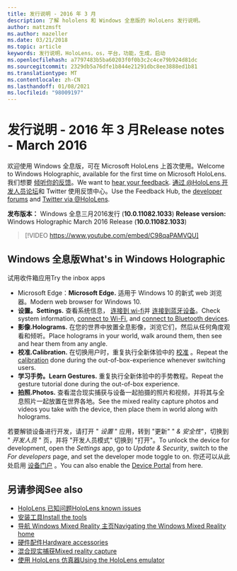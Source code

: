 ```yaml
---
title: 发行说明 - 2016 年 3 月
description: 了解 hololens 和 Windows 全息版的 HoloLens 发行说明。
author: mattzmsft
ms.author: mazeller
ms.date: 03/21/2018
ms.topic: article
keywords: 发行说明，HoloLens，os，平台，功能，生成，启动
ms.openlocfilehash: a7797483b5ba60203f0f0b3c2c4ce79b924d81dc
ms.sourcegitcommit: 2329db5a76dfe1b844e21291dbc8ee3888ed1b81
ms.translationtype: MT
ms.contentlocale: zh-CN
ms.lasthandoff: 01/08/2021
ms.locfileid: "98009197"
---
```

# <a name="release-notes---march-2016"></a><span data-ttu-id="f9af1-104">发行说明 - 2016 年 3 月</span><span class="sxs-lookup"><span data-stu-id="f9af1-104">Release notes - March 2016</span></span>

<span data-ttu-id="f9af1-105">欢迎使用 Windows 全息版，可在 Microsoft HoloLens 上首次使用。</span><span class="sxs-lookup"><span data-stu-id="f9af1-105">Welcome to Windows Holographic, available for the first time on Microsoft HoloLens.</span></span> <span data-ttu-id="f9af1-106">我们想要 [倾听你的反馈](https://docs.microsoft.com/windows/mixed-reality/give-us-feedback)。</span><span class="sxs-lookup"><span data-stu-id="f9af1-106">We want to [hear your feedback](https://docs.microsoft.com/windows/mixed-reality/give-us-feedback).</span></span> <span data-ttu-id="f9af1-107">[通过 @HoloLens ](https://twitter.com/hololens)[开发人员论坛](https://forums.hololens.com)和 Twitter 使用反馈中心。</span><span class="sxs-lookup"><span data-stu-id="f9af1-107">Use the Feedback Hub, the [developer forums](https://forums.hololens.com) and [Twitter via @HoloLens](https://twitter.com/hololens).</span></span>

<span data-ttu-id="f9af1-108">**发布版本：** Windows 全息三月2016发行 (**10.0.11082.1033**) </span><span class="sxs-lookup"><span data-stu-id="f9af1-108">**Release version:** Windows Holographic March 2016 Release (**10.0.11082.1033**)</span></span>

>[!VIDEO https://www.youtube.com/embed/C98qaPAMVQU]

## <a name="whats-in-windows-holographic"></a><span data-ttu-id="f9af1-109">Windows 全息版</span><span class="sxs-lookup"><span data-stu-id="f9af1-109">What's in Windows Holographic</span></span>

<span data-ttu-id="f9af1-110">试用收件箱应用</span><span class="sxs-lookup"><span data-stu-id="f9af1-110">Try the inbox apps</span></span>
* <span data-ttu-id="f9af1-111">Microsoft Edge：</span><span class="sxs-lookup"><span data-stu-id="f9af1-111">**Microsoft Edge.**</span></span> <span data-ttu-id="f9af1-112">适用于 Windows 10 的新式 web 浏览器。</span><span class="sxs-lookup"><span data-stu-id="f9af1-112">Modern web browser for Windows 10.</span></span>
* <span data-ttu-id="f9af1-113">**设置。**</span><span class="sxs-lookup"><span data-stu-id="f9af1-113">**Settings.**</span></span> <span data-ttu-id="f9af1-114">查看系统信息， [连接到 wi-fi](https://docs.microsoft.com/windows/mixed-reality/connecting-to-wi-fi-on-hololens)并 [连接到蓝牙设备](https://docs.microsoft.com/windows/mixed-reality/discover/hardware-accessories)。</span><span class="sxs-lookup"><span data-stu-id="f9af1-114">Check system information, [connect to Wi-Fi](https://docs.microsoft.com/windows/mixed-reality/connecting-to-wi-fi-on-hololens), and [connect to Bluetooth devices](https://docs.microsoft.com/windows/mixed-reality/discover/hardware-accessories).</span></span>
* <span data-ttu-id="f9af1-115">**影像.**</span><span class="sxs-lookup"><span data-stu-id="f9af1-115">**Holograms.**</span></span> <span data-ttu-id="f9af1-116">在您的世界中放置全息影像，浏览它们，然后从任何角度观看和倾听。</span><span class="sxs-lookup"><span data-stu-id="f9af1-116">Place holograms in your world, walk around them, then see and hear them from any angle.</span></span>
* <span data-ttu-id="f9af1-117">**校准.**</span><span class="sxs-lookup"><span data-stu-id="f9af1-117">**Calibration.**</span></span> <span data-ttu-id="f9af1-118">在切换用户时，重复执行全新体验中的 [校准](https://docs.microsoft.com/windows/mixed-reality/calibration) 。</span><span class="sxs-lookup"><span data-stu-id="f9af1-118">Repeat the [calibration](https://docs.microsoft.com/windows/mixed-reality/calibration) done during the out-of-box-experience whenever switching users.</span></span>
* <span data-ttu-id="f9af1-119">**学习手势。**</span><span class="sxs-lookup"><span data-stu-id="f9af1-119">**Learn Gestures.**</span></span> <span data-ttu-id="f9af1-120">重复执行全新体验中的手势教程。</span><span class="sxs-lookup"><span data-stu-id="f9af1-120">Repeat the gesture tutorial done during the out-of-box experience.</span></span>
* <span data-ttu-id="f9af1-121">**拍照.**</span><span class="sxs-lookup"><span data-stu-id="f9af1-121">**Photos.**</span></span> <span data-ttu-id="f9af1-122">查看混合现实捕获与设备一起拍摄的照片和视频，并将其与全息照片一起放置在世界各地。</span><span class="sxs-lookup"><span data-stu-id="f9af1-122">See the mixed reality capture photos and videos you take with the device, then place them in world along with holograms.</span></span>

<span data-ttu-id="f9af1-123">若要解锁设备进行开发，请打开 " *设置* " 应用，转到 "更新" " *& 安全性*"，切换到 " *开发人员* " 页，并将 "开发人员模式" 切换到 "打开"。</span><span class="sxs-lookup"><span data-stu-id="f9af1-123">To unlock the device for development, open the *Settings* app, go to *Update & Security*, switch to the *For developers* page, and set the developer mode toggle to on.</span></span> <span data-ttu-id="f9af1-124">你还可以从此处启用 [设备门户](https://docs.microsoft.com/windows/mixed-reality/develop/platform-capabilities-and-apis/using-the-windows-device-portal) 。</span><span class="sxs-lookup"><span data-stu-id="f9af1-124">You can also enable the [Device Portal](https://docs.microsoft.com/windows/mixed-reality/develop/platform-capabilities-and-apis/using-the-windows-device-portal) from here.</span></span>

## <a name="see-also"></a><span data-ttu-id="f9af1-125">另请参阅</span><span class="sxs-lookup"><span data-stu-id="f9af1-125">See also</span></span>
* [<span data-ttu-id="f9af1-126">HoloLens 已知问题</span><span class="sxs-lookup"><span data-stu-id="f9af1-126">HoloLens known issues</span></span>](https://docs.microsoft.com/windows/mixed-reality/hololens-known-issues)
* [<span data-ttu-id="f9af1-127">安装工具</span><span class="sxs-lookup"><span data-stu-id="f9af1-127">Install the tools</span></span>](https://docs.microsoft.com/windows/mixed-reality/develop/install-the-tools)
* [<span data-ttu-id="f9af1-128">导航 Windows Mixed Reality 主页</span><span class="sxs-lookup"><span data-stu-id="f9af1-128">Navigating the Windows Mixed Reality home</span></span>](https://docs.microsoft.com/windows/mixed-reality/discover/navigating-the-windows-mixed-reality-home)
* [<span data-ttu-id="f9af1-129">硬件配件</span><span class="sxs-lookup"><span data-stu-id="f9af1-129">Hardware accessories</span></span>](https://docs.microsoft.com/windows/mixed-reality/discover/hardware-accessories)
* [<span data-ttu-id="f9af1-130">混合现实捕获</span><span class="sxs-lookup"><span data-stu-id="f9af1-130">Mixed reality capture</span></span>](https://docs.microsoft.com/windows/mixed-reality/mixed-reality-capture)
* [<span data-ttu-id="f9af1-131">使用 HoloLens 仿真器</span><span class="sxs-lookup"><span data-stu-id="f9af1-131">Using the HoloLens emulator</span></span>](https://docs.microsoft.com/windows/mixed-reality/develop/platform-capabilities-and-apis/using-the-hololens-emulator)
